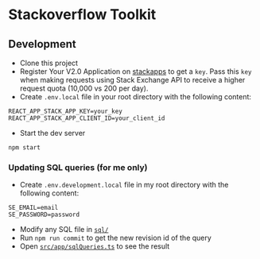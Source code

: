 # Stackoverflow Toolkit

## Development

* Clone this project
* Register Your V2.0 Application on [stackapps](https://stackapps.com/apps/oauth/register)
to get a `key`. Pass this `key` when making requests using Stack Exchange API 
to receive a higher request quota (10,000 vs 200 per day).
* Create `.env.local` file in your root directory with the following content:

```
REACT_APP_STACK_APP_KEY=your_key
REACT_APP_STACK_APP_CLIENT_ID=your_client_id
```

* Start the dev server

```
npm start
```

### Updating SQL queries (for me only)
* Create `.env.development.local` file in my root directory with the following content:

```
SE_EMAIL=email
SE_PASSWORD=password
```

* Modify any SQL file in [`sql/`](https://github.com/NearHuscarl/so-toolkit/tree/master/sql)
* Run `npm run commit` to get the new revision id of the query
* Open [`src/app/sqlQueries.ts`](https://github.com/NearHuscarl/so-toolkit/blob/master/src/app/sqlQueries.ts) to see the result

<!--
* Setup stackapps to use OAuth2: See [this answer](https://stackapps.com/a/6638/72145) 
-->

